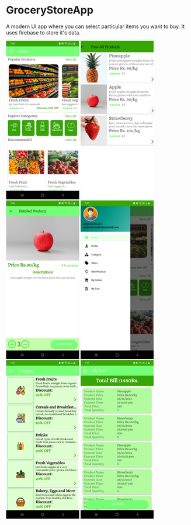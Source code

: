 # GroceryStoreApp
A modern UI app where you can select particular items you want to buy. It uses firebase to store it's data.

<img src="images/Screenshot_20211109-194627_Grocery%20Store.jpg" width="200" >
 <img src="images/Screenshot_20211109-194635_Grocery%20Store.jpg" width="200" >
<img src="images/Screenshot_20211109-194700_Grocery%20Store.jpg" width="200" >
<img src="images/Screenshot_20211109-194709_Grocery%20Store.jpg" width="200" >
<img src="images/Screenshot_20211109-194716_Grocery%20Store.jpg" width="200" >
<img src="images/Screenshot_20211109-194731_Grocery%20Store.jpg" width="200" >
